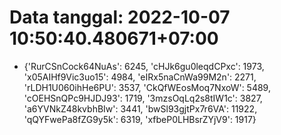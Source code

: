 # Data tanggal: 2022-10-07 10:50:40.480671+07:00

* {'RurCSnCock64NuAs': 6245, 'cHJk6gu0leqdCPxc': 1973, 'x05AIHf9Vic3uo15': 4984, 'eIRx5naCnWa99M2n': 2271, 'rLDH1U060ihHe6PU': 3537, 'CkQfWEosMoq7NxoW': 5489, 'cOEHSnQPc9HJDJ93': 1719, '3mzsOqLq2s8tIW1c': 3827, 'a6YVNkZ48kvbhBIw': 3441, 'bwSl93gjtPx7r6VA': 11922, 'qQYFwePa8fZG9y5k': 6319, 'xfbeP0LHBsrZYjV9': 1917}
